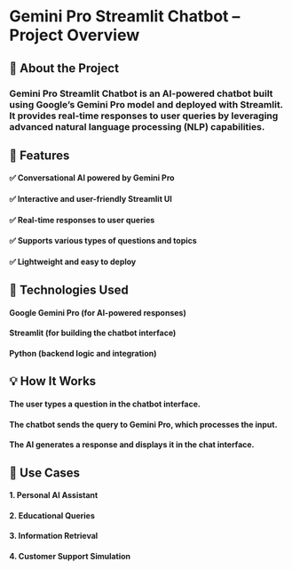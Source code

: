 # Gemini Pro Streamlit Chatbot – Project Overview

## 📌 About the Project
### Gemini Pro Streamlit Chatbot is an AI-powered chatbot built using Google’s Gemini Pro model and deployed with Streamlit. It provides real-time responses to user queries by leveraging advanced natural language processing (NLP) capabilities.

## 🚀 Features
#### ✅ Conversational AI powered by Gemini Pro
#### ✅ Interactive and user-friendly Streamlit UI
#### ✅ Real-time responses to user queries
#### ✅ Supports various types of questions and topics
#### ✅ Lightweight and easy to deploy

## 🔧 Technologies Used
#### Google Gemini Pro (for AI-powered responses)
#### Streamlit (for building the chatbot interface)
#### Python (backend logic and integration)

## 💡 How It Works
#### The user types a question in the chatbot interface.
#### The chatbot sends the query to Gemini Pro, which processes the input.
#### The AI generates a response and displays it in the chat interface.

## 🎯 Use Cases
#### 1. Personal AI Assistant
#### 2. Educational Queries
#### 3. Information Retrieval
#### 4. Customer Support Simulation
